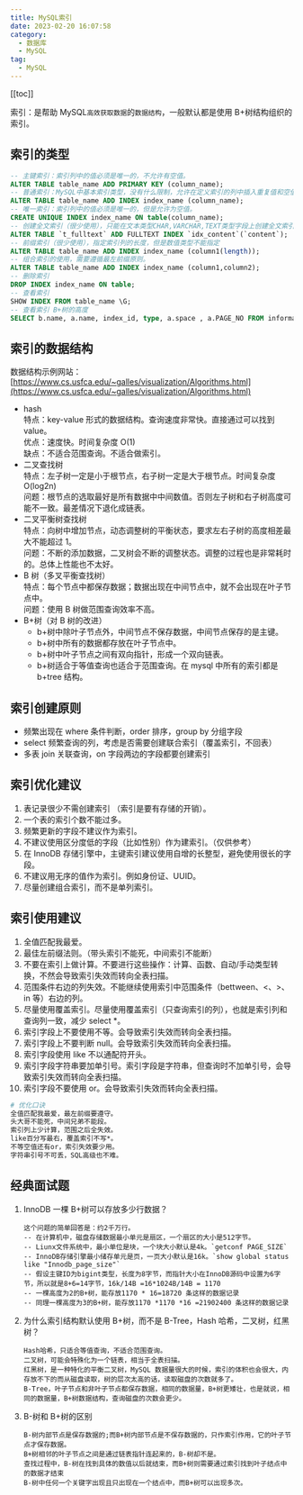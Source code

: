 ```yaml
---
title: MySQL索引
date: 2023-02-20 16:07:58
category: 
  - 数据库
  - MySQL
tag: 
  - MySQL
---
```


<!-- more -->
[[toc]]

索引：是帮助 MySQL`高效获取数据`的`数据结构`，一般默认都是使用 B+树结构组织的索引。

<!-- more -->

## 索引的类型

```sql
-- 主键索引：索引列中的值必须是唯一的，不允许有空值。
ALTER TABLE table_name ADD PRIMARY KEY (column_name);
-- 普通索引：MySQL中基本索引类型，没有什么限制，允许在定义索引的列中插入重复值和空值。
ALTER TABLE table_name ADD INDEX index_name (column_name);
-- 唯一索引：索引列中的值必须是唯一的，但是允许为空值。
CREATE UNIQUE INDEX index_name ON table(column_name);
-- 创建全文索引（很少使用），只能在文本类型CHAR,VARCHAR,TEXT类型字段上创建全文索引
ALTER TABLE `t_fulltext` ADD FULLTEXT INDEX `idx_content`(`content`);
-- 前缀索引（很少使用），指定索引列的长度，但是数值类型不能指定
ALTER TABLE table_name ADD INDEX index_name (column1(length));
-- 组合索引的使用，需要遵循最左前缀原则。
ALTER TABLE table_name ADD INDEX index_name (column1,column2);
-- 删除索引
DROP INDEX index_name ON table;
-- 查看索引
SHOW INDEX FROM table_name \G;
-- 查看索引 B+树的高度
SELECT b.name, a.name, index_id, type, a.space , a.PAGE_NO FROM information_schema.INNODB_SYS_INDEXES a, information_schema.INNODB_SYS_TABLES b WHERE a.table_id = b.table_id AND a.space <> 0;
```

## 索引的数据结构

数据结构示例网站：[https://www.cs.usfca.edu/~galles/visualization/Algorithms.html](https://www.cs.usfca.edu/~galles/visualization/Algorithms.html)

- hash<br/>
  特点：key-value 形式的数据结构。查询速度非常快。直接通过可以找到 value。<br/>
  优点：速度快。时间复杂度 O(1)<br/>
  缺点：不适合范围查询。不适合做索引。<br/>
- 二叉查找树<br/>
  特点：左子树一定是小于根节点，右子树一定是大于根节点。时间复杂度 O(log2n)<br/>
  问题：根节点的选取最好是所有数据中中间数值。否则左子树和右子树高度可能不一致。最差情况下退化成链表。<br/>
- 二叉平衡树查找树<br/>
  特点：向树中增加节点，动态调整树的平衡状态，要求左右子树的高度相差最大不能超过 1。<br/>
  问题：不断的添加数据，二叉树会不断的调整状态。调整的过程也是非常耗时的。总体上性能也不太好。<br/>
- B 树（多叉平衡查找树）<br/>
  特点：每个节点中都保存数据；数据出现在中间节点中，就不会出现在叶子节点中。<br/>
  问题：使用 B 树做范围查询效率不高。<br/>
- B+树（对 B 树的改进）<br/>
  - b+树中除叶子节点外，中间节点不保存数据，中间节点保存的是主键。
  - b+树中所有的数据都存放在叶子节点中。
  - b+树中叶子节点之间有双向指针，形成一个双向链表。
  - b+树适合于等值查询也适合于范围查询。在 mysql 中所有的索引都是 b+tree 结构。

## 索引创建原则

- 频繁出现在 where 条件判断，order 排序，group by 分组字段
- select 频繁查询的列，考虑是否需要创建联合索引（覆盖索引，不回表）
- 多表 join 关联查询，on 字段两边的字段都要创建索引

## 索引优化建议

1. 表记录很少不需创建索引 （索引是要有存储的开销）。
2. 一个表的索引个数不能过多。
3. 频繁更新的字段不建议作为索引。
4. 不建议使用区分度低的字段（比如性别）作为建索引。（仅供参考）
5. 在 InnoDB 存储引擎中，主键索引建议使用自增的长整型，避免使用很长的字段。
6. 不建议用无序的值作为索引。例如身份证、UUID。
7. 尽量创建组合索引，而不是单列索引。

## 索引使用建议

1. 全值匹配我最爱。
2. 最佳左前缀法则。（带头索引不能死，中间索引不能断）
3. 不要在索引上做计算。不要进行这些操作：计算、函数、自动/手动类型转换，不然会导致索引失效而转向全表扫描。
4. 范围条件右边的列失效。不能继续使用索引中范围条件（bettween、<、>、in 等）右边的列。
5. 尽量使用覆盖索引。尽量使用覆盖索引（只查询索引的列），也就是索引列和查询列一致，减少 select \*。
6. 索引字段上不要使用不等。会导致索引失效而转向全表扫描。
7. 索引字段上不要判断 null。会导致索引失效而转向全表扫描。
8. 索引字段使用 like 不以通配符开头。
9. 索引字段字符串要加单引号。索引字段是字符串，但查询时不加单引号，会导致索引失效而转向全表扫描。
10. 索引字段不要使用 or。会导致索引失效而转向全表扫描。

```bash
# 优化口诀
全值匹配我最爱，最左前缀要遵守。
头大哥不能死，中间兄弟不能段。
索引列上少计算，范围之后全失效。
like百分写最右，覆盖索引不写*。
不等空值还有or，索引失效要少用。
字符串引号不可丢，SQL高级也不难。
```

## 经典面试题

1. InnoDB 一棵 B+树可以存放多少行数据？

   ```
   这个问题的简单回答是：约2千万行。
   -- 在计算机中，磁盘存储数据最小单元是扇区，一个扇区的大小是512字节。
   -- Liunx文件系统中，最小单位是块，一个块大小默认是4k。`getconf PAGE_SIZE`
   -- InnoDB存储引擎最小储存单元是页，一页大小默认是16k。`show global status like "Innodb_page_size"`
   -- 假设主键ID为bigint类型，长度为8字节，而指针大小在InnoDB源码中设置为6字节，所以就是8+6=14字节，16k/14B =16*1024B/14B = 1170
   -- 一棵高度为2的B+树，能存放1170 * 16=18720 条这样的数据记录
   -- 同理一棵高度为3的B+树，能存放1170 *1170 *16 =21902400 条这样的数据记录
   ```

2. 为什么索引结构默认使用 B+树，而不是 B-Tree，Hash 哈希，二叉树，红黑树？

   ```
   Hash哈希，只适合等值查询，不适合范围查询。
   二叉树，可能会特殊化为一个链表，相当于全表扫描。
   红黑树，是一种特化的平衡二叉树，MySQL 数据量很大的时候，索引的体积也会很大，内存放不下的而从磁盘读取，树的层次太高的话，读取磁盘的次数就多了。
   B-Tree，叶子节点和非叶子节点都保存数据，相同的数据量，B+树更矮壮，也是就说，相同的数据量，B+树数据结构，查询磁盘的次数会更少。
   ```

3. B-树和 B+树的区别

   ```
   B-树内部节点是保存数据的;而B+树内部节点是不保存数据的，只作索引作用，它的叶子节点才保存数据。
   B+树相邻的叶子节点之间是通过链表指针连起来的，B-树却不是。
   查找过程中，B-树在找到具体的数值以后就结束，而B+树则需要通过索引找到叶子结点中的数据才结束
   B-树中任何一个关键字出现且只出现在一个结点中，而B+树可以出现多次。
   ```
